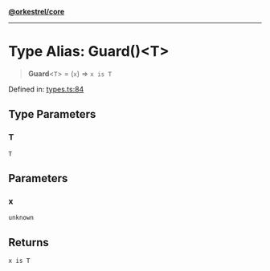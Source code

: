[**@orkestrel/core**](../index.md)

***

# Type Alias: Guard()\<T\>

> **Guard**\<`T`\> = (`x`) => `x is T`

Defined in: [types.ts:84](https://github.com/orkestrel/core/blob/cbe5b2d7b027ca6f0f1301ef32750afb69b4764b/src/types.ts#L84)

## Type Parameters

### T

`T`

## Parameters

### x

`unknown`

## Returns

`x is T`
